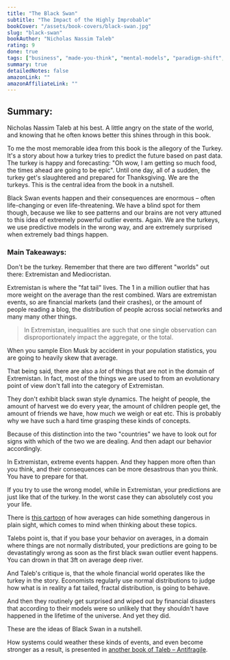 ```yaml
---
title: "The Black Swan"
subtitle: "The Impact of the Highly Improbable"
bookCover: "/assets/book-covers/black-swan.jpg"
slug: "black-swan"
bookAuthor: "Nicholas Nassim Taleb"
rating: 9
done: true
tags: ["business", "made-you-think", "mental-models", "paradigm-shift", "economics", "psychology" ]
summary: true
detailedNotes: false
amazonLink: ""
amazonAffiliateLink: ""
---
```


## Summary:

Nicholas Nassim Taleb at his best. A little angry on the state of the world, and knowing that he often knows better this shines through in this book.

To me the most memorable idea from this book is the allegory of the Turkey. It's a story about how a turkey tries to predict the future based on past data. The turkey is happy and forecasting: "Oh wow, I am getting so much food, the times ahead are going to be epic". Until one day, all of a sudden, the turkey get's slaughtered and prepared for Thanksgiving. We are the turkeys. This is the central idea from the book in a nutshell. 

Black Swan events happen and their consequences are enormous – often life-changing or even life-threatening. We have a blind spot for them though, because we like to see patterns and our brains are not very attuned to this idea of extremely powerful outlier events. Again. We are the turkeys, we use predictive models in the wrong way, and are extremely surprised when extremely bad things happen. 

### Main Takeaways:

Don't be the turkey. Remember that there are two different "worlds" out there: Extremistan and Mediocristan.

Extremistan is where the "fat tail" lives. The 1 in a million outlier that has more weight on the average than the rest combined. Wars are extremistan events, so are financial markets (and their crashes), or the amount of people reading a blog, the distribution of people across social networks and many many other things.

> In Extremistan, inequalities are such that one single observation can disproportionately impact the aggregate, or the total.

When you sample Elon Musk by accident in your population statistics, you are going to heavily skew that average.

That being said, there are also a *lot* of things that are not in the domain of Extremistan. In fact, most of the things we are used to from an evolutionary point of view don't fall into the category of Extremistan.

They don't exhibit black swan style dynamics. The height of people, the amount of harvest we do every year, the amount of children people get, the amount of friends we have, how much we weigh or eat etc. This is probably why we have such a hard time grasping these kinds of concepts.

Because of this distinction into the two "countries" we have to look out for signs with which of the two we are dealing. And then adapt our behavior accordingly. 

In Extremistan, extreme events happen. And they happen more often than you think, and their consequences can be more desastrous than you think. You have to prepare for that.

If you try to use the wrong model, while in Extremistan, your predictions are just like that of the turkey. In the worst case they can absolutely cost you your life.

There is [this cartoon](https://sketchplanations.com/sneaky-averages) of how averages can hide something dangerous in plain sight, which comes to mind when thinking about these topics. 

Talebs point is, that if you base your behavior on averages, in a domain where things are not normally distributed, your predictions are going to be devastatingly wrong as soon as the first black swan outlier event happens. You can drown in that 3ft on average deep river.

And Taleb's critique is, that the whole financial world operates like the turkey in the story. Economists regularly use normal distributions to judge how what is in reality a fat tailed, fractal distribution, is going to behave. 

And then they routinely get surprised and wiped out by financial disasters that according to their models were so unlikely that they shouldn't have happened in the lifetime of the universe. And yet they did.

These are the ideas of Black Swan in a nutshell. 

How systems could weather these kinds of events, and even become stronger as a result, is presented in [another book of Taleb – Antifragile](/booknotes/antifragile).